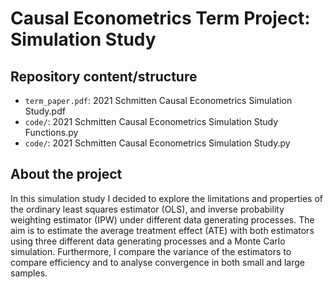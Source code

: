 # Causal Econometrics Term Project: Simulation Study

## Repository content/structure

- `term_paper.pdf`: 2021 Schmitten Causal Econometrics Simulation Study.pdf
- `code/`: 2021 Schmitten Causal Econometrics Simulation Study Functions.py
- `code/`: 2021 Schmitten Causal Econometrics Simulation Study.py

## About the project
In this simulation study I decided to explore the limitations and properties of the ordinary least squares estimator (OLS), and inverse probability weighting estimator (IPW) under different data generating processes. The aim is to estimate the average treatment effect (ATE) with both estimators using three different data generating processes and a Monte Carlo simulation. Furthermore, I compare the variance of the estimators to compare efficiency and to analyse convergence in both small and large samples.


